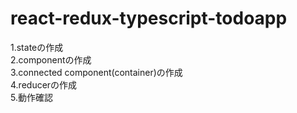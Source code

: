 # react-redux-typescript-todoapp

1.stateの作成  
2.componentの作成  
3.connected component(container)の作成  
4.reducerの作成  
5.動作確認  
